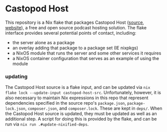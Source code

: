 # Castopod Host

This repository is a Nix flake that packages Castopod Host
([source](https://code.podlibre.org/podlibre/castopod-host), [website](https://castopod.org/)),
a free and open source podcast hosting solution. The flake interface provides
several potential points of contact, including:
- the server alone as a package
- an overlay adding that package to a package set (IE nixpkgs)
- a NixOS module that runs the server and some other services it requires
- a NixOS container configuration that serves as an example of using the module


### updating

The Castopod Host source is a flake input, and can be updated via
`nix flake lock --update-input castopod-host-src`. Unfortunately, however, it is
also necessary to maintain Nix expressions in this repo that represent dependencies
specified in the source repo's `package.json`, `package-lock.json`, `composer.json`,
and `composer.lock`. These are kept in `deps/`. When the Castopod Host source is
updated, they must be updated as well as an additional step. A script for doing
this is provided by the flake, and can be run via `nix run .#update-nixified-deps`.
